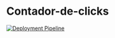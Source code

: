 # Contador-de-clicks

[![Deployment Pipeline](https://github.com/agustinferrazzano/Contador-de-clicks/actions/workflows/pipeline.yml/badge.svg)](https://github.com/agustinferrazzano/Contador-de-clicks/actions/workflows/pipeline.yml)
